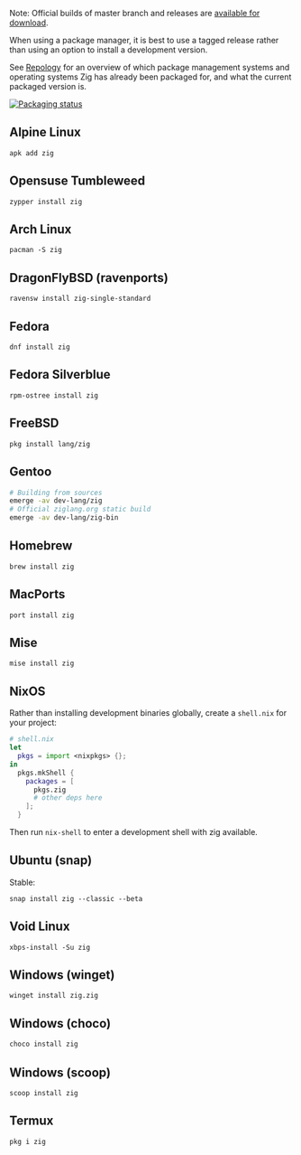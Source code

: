 Note: Official builds of master branch and releases are
[available for download](https://ziglang.org/download/).

When using a package manager, it is best to use a tagged release rather than
using an option to install a development version.

See [Repology](https://repology.org/project/zig/versions) for an overview of
which package management systems and operating systems Zig has already been
packaged for, and what the current packaged version is.

[![Packaging status](https://repology.org/badge/vertical-allrepos/zig.svg)](https://repology.org/project/zig/versions)

## Alpine Linux

```
apk add zig
```
## Opensuse Tumbleweed
```
zypper install zig 
```

## Arch Linux

```
pacman -S zig
```

## DragonFlyBSD (ravenports)

```
ravensw install zig-single-standard
```

## Fedora

```
dnf install zig
```

## Fedora Silverblue

```
rpm-ostree install zig
```

## FreeBSD

```
pkg install lang/zig
```

## Gentoo

```sh
# Building from sources
emerge -av dev-lang/zig
# Official ziglang.org static build
emerge -av dev-lang/zig-bin
```

## Homebrew

```
brew install zig
```

## MacPorts

```
port install zig
```

## Mise

```
mise install zig
```


## NixOS

Rather than installing development binaries globally, create a `shell.nix` for your project:

```nix
# shell.nix
let
  pkgs = import <nixpkgs> {};
in
  pkgs.mkShell {
    packages = [
      pkgs.zig
      # other deps here
    ];
  }
```

Then run `nix-shell` to enter a development shell with zig available.

## Ubuntu (snap)
Stable:
```
snap install zig --classic --beta
```

## Void Linux

```
xbps-install -Su zig
```

## Windows (winget)

```
winget install zig.zig
```

## Windows (choco)

```sh
choco install zig
```

## Windows (scoop)

```
scoop install zig
```

## Termux
```
pkg i zig
```
